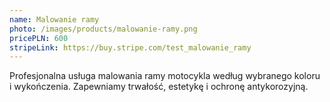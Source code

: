```yaml
---
name: Malowanie ramy
photo: /images/products/malowanie-ramy.png
pricePLN: 600
stripeLink: https://buy.stripe.com/test_malowanie_ramy
---
```


Profesjonalna usługa malowania ramy motocykla według wybranego koloru i wykończenia. Zapewniamy trwałość, estetykę i ochronę antykorozyjną.
